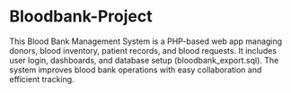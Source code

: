 # Bloodbank-Project
This Blood Bank Management System is a PHP-based web app managing donors, blood inventory, patient records, and blood requests. It includes user login, dashboards, and database setup (bloodbank_export.sql). The system improves blood bank operations with easy collaboration and efficient tracking.
